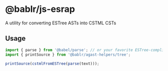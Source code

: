 # @bablr/js-esrap

A utility for converting ESTree ASTs into CSTML CSTs

## Usage

```js
import { parse } from '@babel/parse'; // or your favorite ESTree-compliant parser
import { printSource } from '@bablr/agast-helpers/tree';

printSource(cstmlFromESTree(parse(text)));
```
